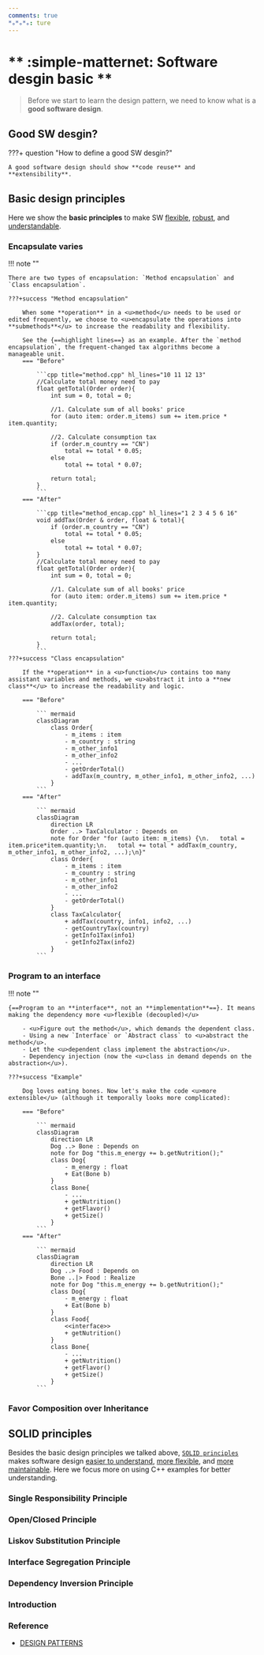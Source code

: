 ```yaml
---
comments: true
ᴴₒᴴₒᴴₒ: ture
---
```


# ** :simple-matternet: Software desgin basic **

> Before we start to learn the design pattern, we need to know what is a **good software design**.

## **Good SW desgin?**
???+ question "How to define a good SW desgin?"

    A good software design should show **code reuse** and **extensibility**.

## **Basic design principles**

Here we show the **basic principles** to make SW <u>flexible</u>, <u>robust</u>, and <u>understandable</u>.
    
### **Encapsulate varies**

!!! note ""

    There are two types of encapsulation: `Method encapsulation` and `Class encapsulation`.

    ???+success "Method encapsulation"

        When some **operation** in a <u>method</u> needs to be used or edited frequently, we choose to <u>encapsulate the operations into **submethods**</u> to increase the readability and flexibility.

        See the {==highlight lines==} as an example. After the `method encapsulation`, the frequent-changed tax algorithms become a manageable unit.
        === "Before"

            ```cpp title="method.cpp" hl_lines="10 11 12 13"
            //Calculate total money need to pay
            float getTotal(Order order){ 
                int sum = 0, total = 0;

                //1. Calculate sum of all books' price
                for (auto item: order.m_items) sum += item.price * item.quantity; 
                
                //2. Calculate consumption tax
                if (order.m_country == "CN") 
                    total += total * 0.05;
                else
                    total += total * 0.07;

                return total;
            }
            ```
        === "After"

            ```cpp title="method_encap.cpp" hl_lines="1 2 3 4 5 6 16"
            void addTax(Order & order, float & total){
                if (order.m_country == "CN") 
                    total += total * 0.05;
                else
                    total += total * 0.07;
            }
            //Calculate total money need to pay
            float getTotal(Order order){
                int sum = 0, total = 0;

                //1. Calculate sum of all books' price
                for (auto item: order.m_items) sum += item.price * item.quantity;

                //2. Calculate consumption tax
                addTax(order, total);

                return total;
            }
            ```
    ???+success "Class encapsulation"

        If the **operation** in a <u>function</u> contains too many assistant variables and methods, we <u>abstract it into a **new class**</u> to increase the readability and logic.

        === "Before"

            ``` mermaid
            classDiagram
                class Order{
                    - m_items : item
                    - m_country : string
                    - m_other_info1
                    - m_other_info2
                    - ...
                    - getOrderTotal()
                    - addTax(m_country, m_other_info1, m_other_info2, ...)
                }
            ```
        === "After"
            
            ``` mermaid
            classDiagram
                direction LR
                Order ..> TaxCalculator : Depends on
                note for Order "for (auto item: m_items) {\n.   total = item.price*item.quantity;\n.   total += total * addTax(m_country, m_other_info1, m_other_info2, ...);\n}"
                class Order{
                    - m_items : item
                    - m_country : string
                    - m_other_info1
                    - m_other_info2
                    - ...
                    - getOrderTotal()
                }
                class TaxCalculator{
                    + addTax(country, info1, info2, ...)
                    - getCountryTax(country)
                    - getInfo1Tax(info1)
                    - getInfo2Tax(info2)
                }
            ```

### **Program to an interface**

!!! note ""

    {==Program to an **interface**, not an **implementation**==}. It means making the dependency more <u>flexible (decoupled)</u>
    
        - <u>Figure out the method</u>, which demands the dependent class.
        - Using a new `Interface` or `Abstract class` to <u>abstract the method</u>.
        - Let the <u>dependent class implement the abstraction</u>.
        - Dependency injection (now the <u>class in demand depends on the abstraction</u>).

    ???+success "Example"

        Dog loves eating bones. Now let's make the code <u>more extensible</u> (although it temporally looks more complicated):

        === "Before"

            ``` mermaid
            classDiagram
                direction LR
                Dog ..> Bone : Depends on
                note for Dog "this.m_energy += b.getNutrition();"
                class Dog{
                    - m_energy : float
                    + Eat(Bone b)
                }
                class Bone{
                    - ...
                    + getNutrition()
                    + getFlavor()
                    + getSize()
                }
            ```
        === "After"
            
            ``` mermaid
            classDiagram
                direction LR
                Dog ..> Food : Depends on
                Bone ..|> Food : Realize
                note for Dog "this.m_energy += b.getNutrition();"
                class Dog{
                    - m_energy : float
                    + Eat(Bone b)
                }
                class Food{
                    <<interface>>
                    + getNutrition()
                }
                class Bone{
                    - ...
                    + getNutrition()
                    + getFlavor()
                    + getSize()
                }
            ```

### **Favor Composition over Inheritance**

## **SOLID principles**
    
Besides the basic design principles we talked above, [`SOLID principles`](../../2_Software_Engineering/Others/engineer.md) makes software design <u>easier to understand</u>, <u>more flexible</u>, and <u>more maintainable</u>. Here we focus more on using C++ examples for better understanding.

### **Single Responsibility Principle**
### **Open/Closed Principle**
### **Liskov Substitution Principle**
### **Interface Segregation Principle**
### **Dependency Inversion Principle**

### **Introduction**

### **Reference**

- [DESIGN PATTERNS](https://refactoring.guru/design-patterns)